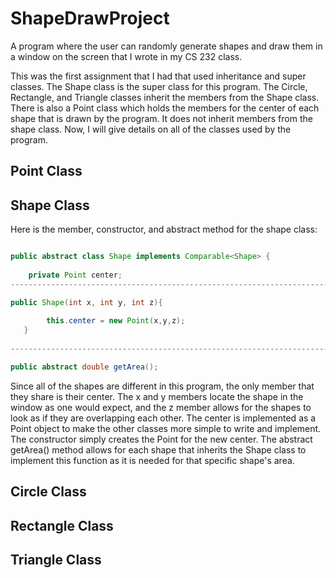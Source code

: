 # ShapeDrawProject
A program where the user can randomly generate shapes and draw them in a window on the screen that I wrote in my CS 232 class.

This was the first assignment that I had that used inheritance and super classes. The Shape class is the super class for this program. The Circle, Rectangle, and Triangle classes inherit the members from the Shape class. There is also a Point class which holds the members for the center of each shape that is drawn by the program. It does not inherit members from the shape class. Now, I will give details on all of the classes used by the program.

## Point Class

## Shape Class

Here is the member, constructor, and abstract method for the shape class: 

```java

public abstract class Shape implements Comparable<Shape> {
    
    private Point center;
-----------------------------------------------------------------------

public Shape(int x, int y, int z){
        
        this.center = new Point(x,y,z);
   }
   
-----------------------------------------------------------------------

public abstract double getArea();

```

Since all of the shapes are different in this program, the only member that they share is their center. The x and y members locate the shape in the window as one would expect, and the z member allows for the shapes to look as if they are overlapping each other. The center is implemented as a Point object to make the other classes more simple to write and implement. The constructor simply creates the Point for the new center. The abstract getArea() method allows for each shape that inherits the Shape class to implement this function as it is needed for that specific shape's area.

## Circle Class

## Rectangle Class

## Triangle Class
